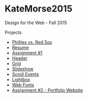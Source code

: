 # KateMorse2015


Design for the Web -  Fall 2015

Projects
* [Phillies vs. Red Sox](http://github.com/zvukticha/KateMorse2015.io/Phillies "Phillies vs. Red Sox")
* [Resume](http://zvukticha.github.io/resume "Resume")
* [Assignment #1](http://zvukticha.github.io/assignment1 "Assignment #1")
* [Header](http://zvukticha.github.io/header "Header")
* [Grid](http://zvukticha.github.io/grid "Grid")
* [Slideshow](http://zvukticha.github.io/slideshow "Slideshow")
* [Scroll Events](http://zvukticha.github.io/scrollit "Scroll Events")
* [Lightbox](http://zvukticha.github.io/lightbox "Lightbox")
* [Web Fonts](http://zvukticha.github.io/web-fonts "Web Fonts")
* [Assignment #2 - Portfolio Website](http://zvukticha.github.io/Assignment2 "Assignment #2")
